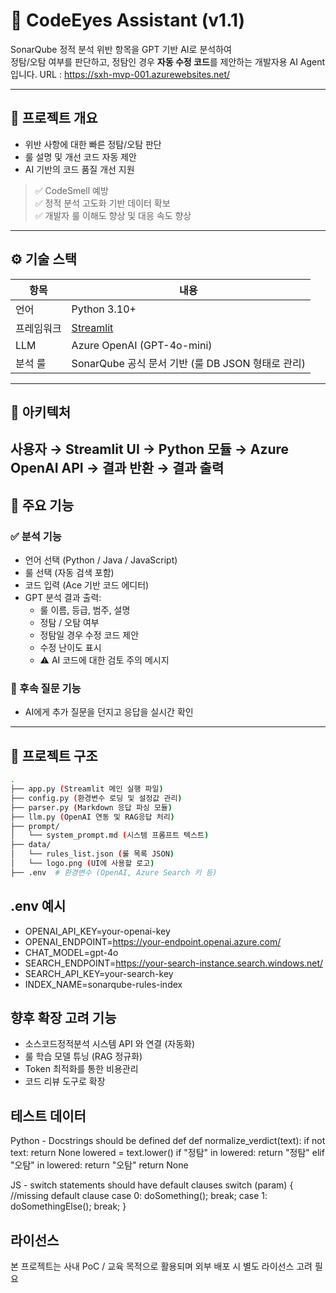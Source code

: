 # 🧠 CodeEyes Assistant (v1.1)

SonarQube 정적 분석 위반 항목을 GPT 기반 AI로 분석하여  
정탐/오탐 여부를 판단하고, 정탐인 경우 **자동 수정 코드**를 제안하는 개발자용 AI Agent입니다.
URL : https://sxh-mvp-001.azurewebsites.net/

---

## 📌 프로젝트 개요

- 위반 사항에 대한 빠른 정탐/오탐 판단
- 룰 설명 및 개선 코드 자동 제안
- AI 기반의 코드 품질 개선 지원

> ✅ CodeSmell 예방  
> ✅ 정적 분석 고도화 기반 데이터 확보  
> ✅ 개발자 룰 이해도 향상 및 대응 속도 향상

---

## ⚙️ 기술 스택

| 항목 | 내용 |
|------|------|
| 언어 | Python 3.10+ |
| 프레임워크 | [Streamlit](https://streamlit.io) |
| LLM | Azure OpenAI (GPT-4o-mini) |
| 분석 룰 | SonarQube 공식 문서 기반 (룰 DB JSON 형태로 관리) |

---

## 🧩 아키텍처
사용자 → Streamlit UI → Python 모듈 → Azure OpenAI API → 결과 반환 → 결과 출력
---

## 🚀 주요 기능

### ✅ 분석 기능

- 언어 선택 (Python / Java / JavaScript)
- 룰 선택 (자동 검색 포함)
- 코드 입력 (Ace 기반 코드 에디터)
- GPT 분석 결과 출력:
  - 룰 이름, 등급, 범주, 설명
  - 정탐 / 오탐 여부
  - 정탐일 경우 수정 코드 제안
  - 수정 난이도 표시
  - ⚠️ AI 코드에 대한 검토 주의 메시지

### 💬 후속 질문 기능

- AI에게 추가 질문을 던지고 응답을 실시간 확인

---

## 📁 프로젝트 구조

```bash
.
├── app.py (Streamlit 메인 실행 파일)
├── config.py (환경변수 로딩 및 설정값 관리)
├── parser.py (Markdown 응답 파싱 모듈)
├── llm.py (OpenAI 연동 및 RAG응답 처리)
├── prompt/
│   └── system_prompt.md (시스템 프롬프트 텍스트)
├── data/
│   └── rules_list.json (룰 목록 JSON)
│   └── logo.png (UI에 사용할 로고)
├── .env  # 환경변수 (OpenAI, Azure Search 키 등)

```
## .env 예시
- OPENAI_API_KEY=your-openai-key
- OPENAI_ENDPOINT=https://your-endpoint.openai.azure.com/
- CHAT_MODEL=gpt-4o
- SEARCH_ENDPOINT=https://your-search-instance.search.windows.net/
- SEARCH_API_KEY=your-search-key
- INDEX_NAME=sonarqube-rules-index

## 향후 확장 고려 기능
- 소스코드정적분석 시스템 API 와 연결 (자동화)
- 룰 학습 모델 튜닝 (RAG 정규화)
- Token 최적화를 통한 비용관리
- 코드 리뷰 도구로 확장

## 테스트 데이터
Python - Docstrings should be defined def
    def normalize_verdict(text):
    if not text:
        return None
    lowered = text.lower()
    if "정탐" in lowered:
        return "정탐"
    elif "오탐" in lowered:
        return "오탐"
    return None

JS - switch statements should have default clauses
switch (param) {  //missing default clause
  case 0:
    doSomething();
    break;
  case 1:
    doSomethingElse();
    break;
}

## 라이선스
본 프로젝트는 사내 PoC / 교육 목적으로 활용되며 외부 배포 시 별도 라이선스 고려 필요

